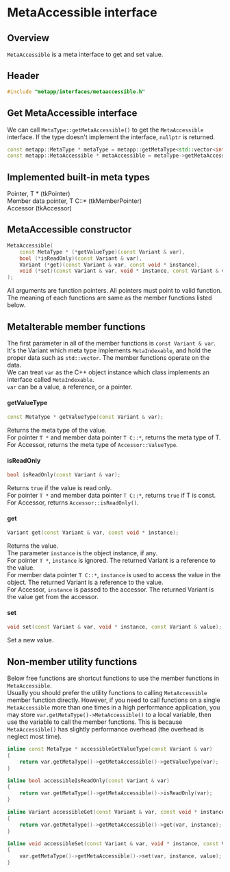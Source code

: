 # MetaAccessible interface

## Overview

`MetaAccessible` is a meta interface to get and set value.  

## Header

```c++
#include "metapp/interfaces/metaaccessible.h"
```

## Get MetaAccessible interface

We can call `MetaType::getMetaAccessible()` to get the `MetaAccessible` interface. If the type doesn't implement the interface, `nullptr` is returned.

```c++
const metapp::MetaType * metaType = metapp::getMetaType<std::vector<int> >();
const metapp::MetaAccessible * metaAccessible = metaType->getMetaAccessible();
```

## Implemented built-in meta types

Pointer, T * (tkPointer)  
Member data pointer, T C::* (tkMemberPointer)  
Accessor (tkAccessor)  

## MetaAccessible constructor

```c++
MetaAccessible(
	const MetaType * (*getValueType)(const Variant & var),
	bool (*isReadOnly)(const Variant & var),
	Variant (*get)(const Variant & var, const void * instance),
	void (*set)(const Variant & var, void * instance, const Variant & value)
);
```

All arguments are function pointers. All pointers must point to valid function.  
The meaning of each functions are same as the member functions listed below.

## MetaIterable member functions

The first parameter in all of the member functions is `const Variant & var`. It's the Variant which meta type implements `MetaIndexable`, and hold the proper data such as `std::vector`. The member functions operate on the data.  
We can treat `var` as the C++ object instance which class implements an interface called `MetaIndexable`.  
`var` can be a value, a reference, or a pointer.  

#### getValueType

```c++
const MetaType * getValueType(const Variant & var);
```

Returns the meta type of the value.  
For pointer `T *` and member data pointer `T C::*`, returns the meta type of T.  
For Accessor, returns the meta type of `Accessor::ValueType`.  

#### isReadOnly

```c++
bool isReadOnly(const Variant & var);
```

Returns `true` if the value is read only.  
For pointer `T *` and member data pointer `T C::*`, returns `true` if T is const.  
For Accessor, returns `Accessor::isReadOnly()`.  

#### get

```c++
Variant get(const Variant & var, const void * instance);
```

Returns the value.  
The parameter `instance` is the object instance, if any.  
For pointer `T *`, `instance` is ignored. The returned Variant is a reference to the value.  
For member data pointer `T C::*`, `instance` is used to access the value in the object. The returned Variant is a reference to the value.  
For Accessor, `instance` is passed to the accessor. The returned Variant is the value get from the accessor.  

#### set

```c++
void set(const Variant & var, void * instance, const Variant & value);
```

Set a new value.  

## Non-member utility functions

Below free functions are shortcut functions to use the member functions in `MetaAccessible`.  
Usually you should prefer the utility functions to calling `MetaAccessible` member function directly. However, if you need to call functions on a single `MetaAccessible` more than one times in a high performance application, you may store `var.getMetaType()->MetaAccessible()` to a local variable, then use the variable to call the member functions. This is because `MetaAccessible()` has slightly performance overhead (the overhead is neglect most time).

```c++
inline const MetaType * accessibleGetValueType(const Variant & var)
{
	return var.getMetaType()->getMetaAccessible()->getValueType(var);
}

inline bool accessibleIsReadOnly(const Variant & var)
{
	return var.getMetaType()->getMetaAccessible()->isReadOnly(var);
}

inline Variant accessibleGet(const Variant & var, const void * instance)
{
	return var.getMetaType()->getMetaAccessible()->get(var, instance);
}

inline void accessibleSet(const Variant & var, void * instance, const Variant & value)
{
	var.getMetaType()->getMetaAccessible()->set(var, instance, value);
}
```
